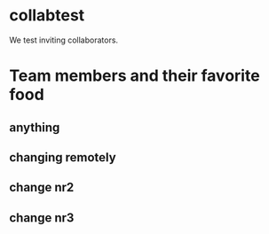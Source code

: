 # collabtest
We test inviting collaborators.

# Team members and their favorite food

## anything
## changing remotely
## change nr2
## change nr3
